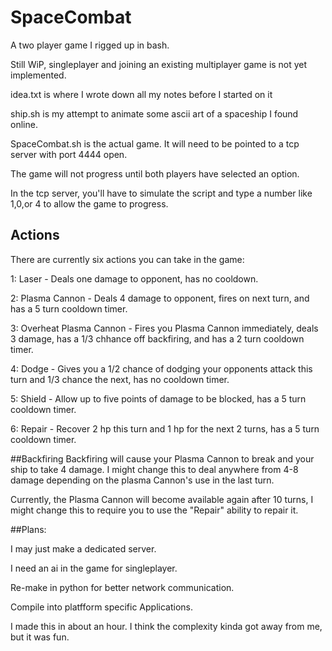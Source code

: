 # SpaceCombat
A two player game I rigged up in bash. 

Still WiP, singleplayer and joining an existing multiplayer game is not yet implemented. 



idea.txt is where I wrote down all my notes before I started on it

ship.sh is my attempt to animate some ascii art of a spaceship I found online.

SpaceCombat.sh is the actual game. It will need to be pointed to a tcp server with port 4444 open.

The game will not progress until both players have selected an option.

In the tcp server, you'll have to simulate the script and type a number like 1,0,or 4 to allow the game to progress.

## Actions
There are currently six actions you can take in the game:

  1: Laser - Deals one damage to opponent, has no cooldown.
  
  2: Plasma Cannon - Deals 4 damage to opponent, fires on next turn, and has a 5 turn cooldown timer.
  
  3: Overheat Plasma Cannon - Fires you Plasma Cannon immediately, deals 3 damage, has a 1/3 chhance off backfiring, and has a 2 turn cooldown timer.
  
  4: Dodge - Gives you a 1/2 chance of dodging your opponents attack this turn and 1/3 chance the next, has no cooldown timer.
  
  5: Shield - Allow up to five points of damage to be blocked, has a 5 turn cooldown timer. 
  
  6: Repair - Recover 2 hp this turn and 1 hp for the next 2 turns, has a 5 turn cooldown timer.


##Backfiring
Backfiring will cause your Plasma Cannon to break and your ship to take 4 damage. I might change this to deal anywhere from 4-8 damage depending on the plasma Cannon's use in the last turn.

Currently, the Plasma Cannon will become available again after 10 turns, I might change this to require you to use the "Repair" ability to repair it.


##Plans:

  I may just make a dedicated server.
  
  I need an ai in the game for singleplayer.
  
  Re-make in python for better network communication.
  
  Compile into platfform specific Applications.



I made this in about an hour. I think the complexity kinda got away from me, but it was fun.
